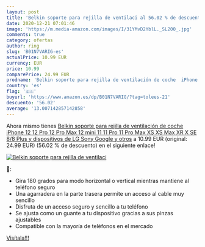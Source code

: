 ```yaml
---
layout: post
title: 'Belkin soporte para rejilla de ventilaci al 56.02 % de descuento'
date: 2020-12-21 07:01:46
image: 'https://m.media-amazon.com/images/I/31YMvD2YblL._SL200_.jpg'
comments: true
category: ofertas
author: ring
slug: 'B01N7VARIG-es'
actualPrice: 10.99 EUR
currency: EUR
price: 10.99
comparePrice: 24.99 EUR
prodname: 'Belkin soporte para rejilla de ventilación de coche  iPhone 12  12 Pro  12 Pro Max  12 mini  11  11 Pro  11 Pro Max  XS  XS Max  XR  X  SE  8/8 Plus y dispositivos de LG  Sony  Google y otros'
country: 'es'
flag: '🇪🇸'
buyurl: 'https://www.amazon.es/dp/B01N7VARIG/?tag=tolees-21'
descuento: '56.02'
average: '13.007142857142858'
---
```


Ahora mismo tienes [Belkin soporte para rejilla de ventilación de coche  iPhone 12  12 Pro  12 Pro Max  12 mini  11  11 Pro  11 Pro Max  XS  XS Max  XR  X  SE  8/8 Plus y dispositivos de LG  Sony  Google y otros](https://www.amazon.es/dp/B01N7VARIG/?tag=tolees-21) a 10.99 EUR (original: 24.99 EUR) (56.02 %  de descuento) en el siguiente enlace!

[![Belkin soporte para rejilla de ventilaci](https://m.media-amazon.com/images/I/31YMvD2YblL._SL200_.jpg)](https://www.amazon.es/dp/B01N7VARIG/?tag=tolees-21)

🔎:

- Gira 180 grados para modo horizontal o vertical mientras mantiene al teléfono seguro
- Una agarradera en la parte trasera permite un acceso al cable muy sencillo
- Disfruta de un acceso seguro y sencillo a tu teléfono
- Se ajusta como un guante a tu dispositivo gracias a sus pinzas ajustables
- Compatible con la mayoría de teléfonos en el mercado

[Visítala!!!](https://www.amazon.es/dp/B01N7VARIG/?tag=tolees-21)
